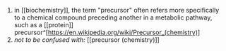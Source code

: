 1. in [[biochemistry]], the term "precursor" often refers more specifically to a chemical compound preceding another in a metabolic pathway, such as a [[protein]] precursor^[https://en.wikipedia.org/wiki/Precursor_(chemistry)]
2. *not to be confused with:* [[precursor (chemistry)]]